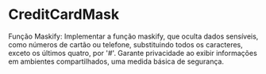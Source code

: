 # CreditCardMask
Função Maskify: Implementar a função maskify, que oculta dados sensíveis, como números de cartão ou telefone, substituindo todos os caracteres, exceto os últimos quatro, por '#'. Garante privacidade ao exibir informações em ambientes compartilhados, uma medida básica de segurança.
